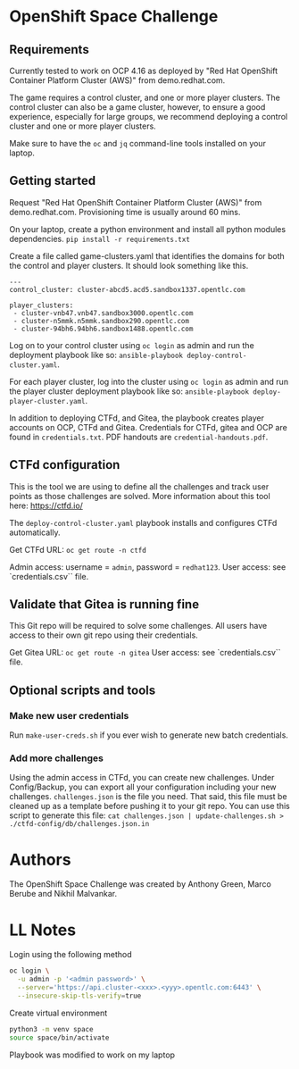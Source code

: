 # OpenShift Space Challenge

## Requirements

Currently tested to work on OCP 4.16 as deployed by "Red Hat OpenShift
Container Platform Cluster (AWS)" from demo.redhat.com.

The game requires a control cluster, and one or more player clusters.
The control cluster can also be a game cluster, however, to ensure a
good experience, especially for large groups, we recommend deploying a
control cluster and one or more player clusters.

Make sure to have the `oc` and `jq` command-line tools installed on your laptop.

## Getting started

Request "Red Hat OpenShift Container Platform Cluster (AWS)" from
demo.redhat.com. Provisioning time is usually around 60 mins.

On your laptop, create a python environment and install all python
modules dependencies.
`pip install -r requirements.txt`

Create a file called game-clusters.yaml that identifies the domains
for both the control and player clusters.  It should look something
like this.
```
---
control_cluster: cluster-abcd5.acd5.sandbox1337.opentlc.com

player_clusters:
 - cluster-vnb47.vnb47.sandbox3000.opentlc.com
 - cluster-n5mmk.n5mmk.sandbox290.opentlc.com
 - cluster-94bh6.94bh6.sandbox1488.opentlc.com
```

Log on to your control cluster using `oc login` as admin and run
the deployment playbook like so:
`ansible-playbook deploy-control-cluster.yaml`.

For each player cluster, log into the cluster using `oc login` as
admin and run the player cluster deployment playbook like so:
`ansible-playbook deploy-player-cluster.yaml`.

In addition to deploying CTFd, and Gitea, the playbook creates player
accounts on OCP, CTFd and Gitea. Credentials for CTFd, gitea and OCP
are found in `credentials.txt`. PDF handouts are
`credential-handouts.pdf`.

## CTFd configuration

This is the tool we are using to define all the challenges and track
user points as those challenges are solved.  More information about
this tool here: https://ctfd.io/

The `deploy-control-cluster.yaml` playbook installs and configures
CTFd automatically.

Get CTFd URL: `oc get route -n ctfd`

Admin access: username = `admin`, password = `redhat123`.
User access: see `credentials.csv`` file.

## Validate that Gitea is running fine

This Git repo will be required to solve some challenges. All users
have access to their own git repo using their credentials.

Get Gitea URL: `oc get route -n gitea`
User access: see `credentials.csv`` file.

## Optional scripts and tools

### Make new user credentials

Run `make-user-creds.sh` if you ever wish to generate new batch credentials.

### Add more challenges

Using the admin access in CTFd, you can create new challenges. Under Config/Backup, you can export all your configuration including your new challenges. `challenges.json` is the file you need. That said, this file must be cleaned up as a template before pushing it to your git repo. You can use this script to generate this file: `cat challenges.json | update-challenges.sh > ./ctfd-config/db/challenges.json.in`

# Authors

The OpenShift Space Challenge was created by Anthony Green, Marco Berube and Nikhil Malvankar.

# LL Notes
Login using the following method

```bash
oc login \
  -u admin -p '<admin password>' \
  --server='https://api.cluster-<xxx>.<yyy>.opentlc.com:6443' \
  --insecure-skip-tls-verify=true
```

Create virtual environment

```bash
python3 -m venv space           
source space/bin/activate
```

Playbook was modified to work on my laptop
